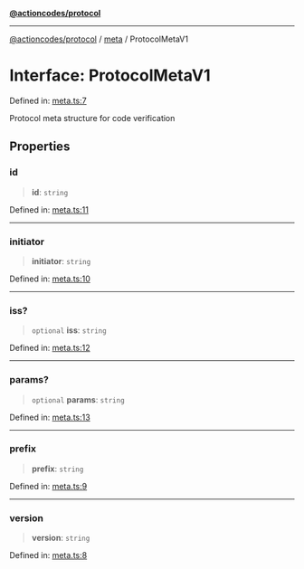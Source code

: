 [**@actioncodes/protocol**](../../README.md)

***

[@actioncodes/protocol](../../modules.md) / [meta](../README.md) / ProtocolMetaV1

# Interface: ProtocolMetaV1

Defined in: [meta.ts:7](https://github.com/otaprotocol/actioncodes/blob/fa975e9d2d8d3ff72314243f62c7c4bd689877da/src/meta.ts#L7)

Protocol meta structure for code verification

## Properties

### id

> **id**: `string`

Defined in: [meta.ts:11](https://github.com/otaprotocol/actioncodes/blob/fa975e9d2d8d3ff72314243f62c7c4bd689877da/src/meta.ts#L11)

***

### initiator

> **initiator**: `string`

Defined in: [meta.ts:10](https://github.com/otaprotocol/actioncodes/blob/fa975e9d2d8d3ff72314243f62c7c4bd689877da/src/meta.ts#L10)

***

### iss?

> `optional` **iss**: `string`

Defined in: [meta.ts:12](https://github.com/otaprotocol/actioncodes/blob/fa975e9d2d8d3ff72314243f62c7c4bd689877da/src/meta.ts#L12)

***

### params?

> `optional` **params**: `string`

Defined in: [meta.ts:13](https://github.com/otaprotocol/actioncodes/blob/fa975e9d2d8d3ff72314243f62c7c4bd689877da/src/meta.ts#L13)

***

### prefix

> **prefix**: `string`

Defined in: [meta.ts:9](https://github.com/otaprotocol/actioncodes/blob/fa975e9d2d8d3ff72314243f62c7c4bd689877da/src/meta.ts#L9)

***

### version

> **version**: `string`

Defined in: [meta.ts:8](https://github.com/otaprotocol/actioncodes/blob/fa975e9d2d8d3ff72314243f62c7c4bd689877da/src/meta.ts#L8)
